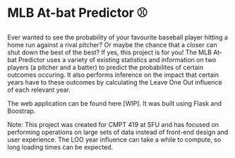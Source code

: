 # MLB At-bat Predictor ⚾

Ever wanted to see the probability of your favourite baseball player hitting a home run against a rival pitcher? Or maybe the chance that a closer can shut down the best of the best? If yes, this project is for you! The MLB At-bat Predictor uses a variety of existing statistics and information on two players (a pitcher and a batter) to predict the probabilites of certain outcomes occuring. It also performs inference on the impact that certain years have to these outcomes by calculating the Leave One Out influence of each relevant year.

The web application can be found here [WIP]. It was built using Flask and Boostrap.

Note: This project was created for CMPT 419 at SFU and has focused on performing operations on large sets of data instead of front-end design and user experience. The LOO year influence can take a while to compute, so long loading times can be expected.
